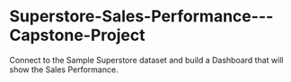 # Superstore-Sales-Performance---Capstone-Project
Connect to the Sample Superstore dataset and build a Dashboard that will show the Sales Performance.
